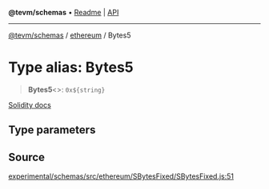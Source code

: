 **@tevm/schemas** • [Readme](../../README.md) \| [API](../../modules.md)

***

[@tevm/schemas](../../README.md) / [ethereum](../README.md) / Bytes5

# Type alias: Bytes5

> **Bytes5**\<\>: ```0x${string}```

[Solidity docs](https://docs.soliditylang.org/en/latest/types.html#fixed-size-byte-arrays)

## Type parameters

## Source

[experimental/schemas/src/ethereum/SBytesFixed/SBytesFixed.js:51](https://github.com/evmts/tevm-monorepo/blob/main/experimental/schemas/src/ethereum/SBytesFixed/SBytesFixed.js#L51)
